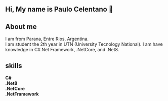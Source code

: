 ## Hi, My name is Paulo Celentano 👋

## About me
I am from Parana, Entre Rios, Argentina.  
I am student the 2th year in UTN (University Tecnology National). I am have knowledge in C#.Net Framework, .NetCore, and .Net8.

## skills

**C#**  
**.Net8**  
**.NetCore**  
**.NetFramework**  
<!--
**CelentanoPaulo/CelentanoPaulo** is a ✨ _special_ ✨ repository because its `README.md` (this file) appears on your GitHub profile.

Here are some ideas to get you started:

- 🔭 I’m currently working on ...
- 🌱 I’m currently learning ...
- 👯 I’m looking to collaborate on ...
- 🤔 I’m looking for help with ...
- 💬 Ask me about ...
- 📫 How to reach me: ...
- 😄 Pronouns: ...
- ⚡ Fun fact: ...
-->
